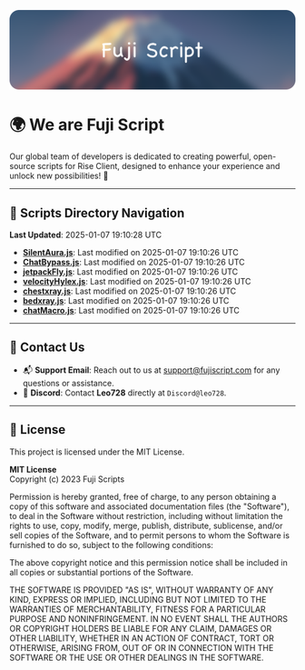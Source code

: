 ![Banner](.github/b.webp)

# 🌍 **We are Fuji Script**

Our global team of developers is dedicated to creating powerful, open-source scripts for Rise Client, designed to enhance your experience and unlock new possibilities! 🌟

---
<!-- SCRIPTS_NAVIGATION_START -->
## 📂 **Scripts Directory Navigation**

**Last Updated**: 2025-01-07 19:10:28 UTC

- **[SilentAura.js](scripts/SilentAura.js)**: Last modified on 2025-01-07 19:10:26 UTC
- **[ChatBypass.js](scripts/ChatBypass.js)**: Last modified on 2025-01-07 19:10:26 UTC
- **[jetpackFly.js](scripts/jetpackFly.js)**: Last modified on 2025-01-07 19:10:26 UTC
- **[velocityHylex.js](scripts/velocityHylex.js)**: Last modified on 2025-01-07 19:10:26 UTC
- **[chestxray.js](scripts/chestxray.js)**: Last modified on 2025-01-07 19:10:26 UTC
- **[bedxray.js](scripts/bedxray.js)**: Last modified on 2025-01-07 19:10:26 UTC
- **[chatMacro.js](scripts/chatMacro.js)**: Last modified on 2025-01-07 19:10:26 UTC

<!-- SCRIPTS_NAVIGATION_END -->

---

## 💬 **Contact Us**  
- 📬 **Support Email**: Reach out to us at [support@fujiscript.com](mailto:support@fujiscript.com) for any questions or assistance.  
- 💬 **Discord**: Contact **Leo728** directly at `Discord@leo728`.

---

## 📜 **License**

This project is licensed under the MIT License.  

**MIT License**  
Copyright (c) 2023 Fuji Scripts  

Permission is hereby granted, free of charge, to any person obtaining a copy of this software and associated documentation files (the "Software"), to deal in the Software without restriction, including without limitation the rights to use, copy, modify, merge, publish, distribute, sublicense, and/or sell copies of the Software, and to permit persons to whom the Software is furnished to do so, subject to the following conditions:  

The above copyright notice and this permission notice shall be included in all copies or substantial portions of the Software.  

THE SOFTWARE IS PROVIDED "AS IS", WITHOUT WARRANTY OF ANY KIND, EXPRESS OR IMPLIED, INCLUDING BUT NOT LIMITED TO THE WARRANTIES OF MERCHANTABILITY, FITNESS FOR A PARTICULAR PURPOSE AND NONINFRINGEMENT. IN NO EVENT SHALL THE AUTHORS OR COPYRIGHT HOLDERS BE LIABLE FOR ANY CLAIM, DAMAGES OR OTHER LIABILITY, WHETHER IN AN ACTION OF CONTRACT, TORT OR OTHERWISE, ARISING FROM, OUT OF OR IN CONNECTION WITH THE SOFTWARE OR THE USE OR OTHER DEALINGS IN THE SOFTWARE.  
